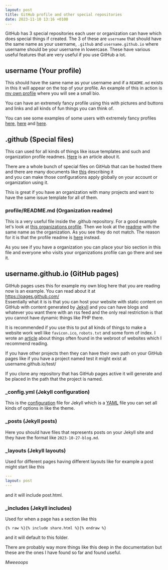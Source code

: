 ```yaml
---
layout: post
title: GitHub profile and other special repositories
date: 2023-11-10 13:16 +0100
---
```


GitHub has 3 special repositories each user or organization can have which does special things if created. The 3 of these are `username` that should have the same name as your username, `.github` and `username.github.io` where username should be your username in lowercase. These have various useful features that are very useful if you use GitHub a lot.

## username (Your profile)
This should have the same name as your username and if a `README.md` exists in this it will appear on the top of your profile.
An example of this in action is [my own profile](https://github.com/EllieTheYeen) where you will see a small bio.

You can have an extremely fancy profile using this with pictures and buttons and links and all kinds of fun things you can think of.

You can see some examples of some users with extremely fancy profiles [here](https://github.com/bylickilabs), [here](https://github.com/omololevy) and [here](https://github.com/ossamamehmood).

## .github (Special files)
This can used for all kinds of things like issue templates and such and organization profile readmes. [Here](https://www.freecodecamp.org/news/how-to-use-the-dot-github-repository/) is an article about it.

There are a whole bunch of special files on GitHub that can be hosted there and there are many documents like [this](https://github.com/joelparkerhenderson/github-special-files-and-paths) describing it  
and you can make those configurations apply globally on your account or organization using it.

This is great if you have an organization with many projects and want to have the same issue template for all of them.

### profile/README.md (Organization readme)
This is a very useful file inside the .github repository. For a good example let's look at [this organizations profile](https://github.com/react-native-elements). Then we look at the [readme](https://github.com/react-native-elements/react-native-elements/blob/next/README.md) with the same name as the organization. As you see they do not match. The reason for it is that the profile readme is [here](https://github.com/react-native-elements/.github/tree/master/profile/README.md) instead.

As you see if you have a organization you can place your bio section in this file and everyone who visits your organizations profile can go there and see it.

## username.github.io (GitHub pages)
GitHub pages uses this for example my own blog here that you are reading now is an example.
You can read about it at  
<https://pages.github.com/>  
Essentially what it is is that you can host your website with static content on GitHub with content generated by [Jekyll](https://jekyllrb.com/) and you can have blogs and whatever you want there with an rss feed and the only real restriction is that you cannot have dynamic things like PHP there.

It is recommended if you use this to put all kinds of things to make a website work well like `favicon.ico`, `robots.txt` and some form of index. I wrote an [article](/2023/11/05/the-mysteries-of-the-webroot.html) about things often found in the webroot of websites which I recommend reading.

If you have other projects then they can have their own path on your GitHub pages like if you have a project named test it might exist at username.github.io/test/

If you clone any repository that has GitHub pages active it will generate and be placed in the path that the project is named.

### _config.yml (Jekyll configuration)
This is the [configuration](https://jekyllrb.com/docs/configuration/) file for Jekyll which is a [YAML](https://en.wikipedia.org/wiki/YAML) file you can set all kinds of options in like the theme.

### _posts (Jekyll posts)
Here you should have files that represents posts on your Jekyll site and they have the format like `2023-10-27-blog.md`.

### _layouts (Jekyll layouts)
Used for different pages having different layouts like for example a post might start like this
```yaml
---
layout: post
---
```
and it will include post.html.

### _includes (Jekyll includes)
Used for when a page has a section like this
```liquid
{% raw %}{% include share.html %}{% endraw %}
```
and it will default to this folder.

There are probably way more things like this deep in the documentation but these are the ones I have found so far and found useful.

*Mweeoops*
